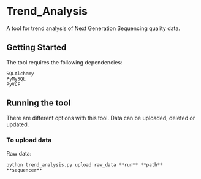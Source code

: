 # Trend_Analysis

A tool for trend analysis of Next Generation Sequencing quality data.

## Getting Started 
The tool requires the following dependencies:
```
SQLAlchemy
PyMySQL
PyVCF
```

## Running the tool
There are different options with this tool.
Data can be uploaded, deleted or updated.

### To upload data
Raw data:
```
python trend_analysis.py upload raw_data **run** **path** **sequencer**
```
